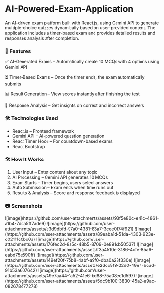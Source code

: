 # AI-Powered-Exam-Application

<p>An AI-driven exam platform built with React.js, using Gemini API to generate multiple-choice quizzes dynamically based on user-provided content. The application includes a timer-based exam and provides detailed results and responses analysis after completion.</p>

<h3>🚀 Features</h3>

<p>✅ AI-Generated Exams – Automatically create 10 MCQs with 4 options using Gemini API</p>
<p>⏳ Timer-Based Exams – Once the timer ends, the exam automatically submits</p>
<p>📊 Result Generation – View scores instantly after finishing the test</p>
<p>📝 Response Analysis – Get insights on correct and incorrect answers</p>

<h3>🛠️ Technologies Used</h3>
<ul>
  <li>React.js – Frontend framework</li>
  <li>Gemini API – AI-powered question generation</li>
  <li>React Timer Hook – For countdown-based exams</li>
  <li>React Bootstrap</li>
</ul>

<h3>🛠️ How It Works</h3>
<ol>
  <li>User Input – Enter content about any topic</li>
  <li>AI Processing – Gemini API generates 10 MCQs</li>
  <li>Exam Starts – Timer begins, users select answers</li>
  <li>Auto Submission – Exam ends when time runs out</li>
  <li>Results & Analysis – Score and response feedback is displayed</li>
</ol>

<h3>📷 Screenshots</h3>
![image](https://github.com/user-attachments/assets/93f5e80c-e41c-4861-a1b4-7dca5ff7ade9)
![image](https://github.com/user-attachments/assets/e3d9dbfd-97a0-4381-83a7-3cee0174f921)
![image](https://github.com/user-attachments/assets/89eaba1d-51da-4303-923e-c02111c0bc0a)
![image](https://github.com/user-attachments/assets/176fec2d-8a5c-48b5-8709-0e891cb50537)
![image](https://github.com/user-attachments/assets/f3a4510e-3186-4cfe-85a6-eabd75e590ff)
![image](https://github.com/user-attachments/assets/149ef20f-75b8-4abf-a9f0-dba0a23f330e)
![image](https://github.com/user-attachments/assets/e2dcc5f8-22d0-49e4-bcad-91b53a607642)
![image](https://github.com/user-attachments/assets/49e7aa44-1a52-41e6-bd88-75a08ec1d597)
![image](https://github.com/user-attachments/assets/5dc9b100-3830-45a2-a9ac-082678477278)
